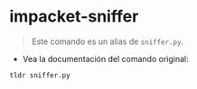# impacket-sniffer

> Este comando es un alias de `sniffer.py`.

- Vea la documentación del comando original:

`tldr sniffer.py`
